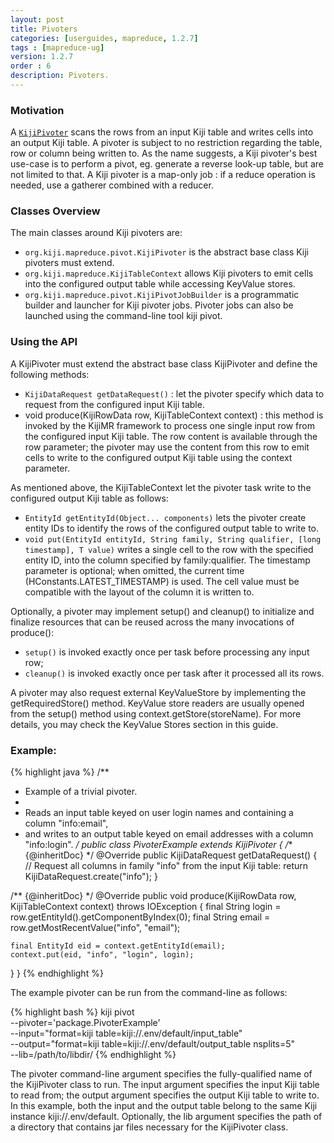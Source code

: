 ```yaml
---
layout: post
title: Pivoters 
categories: [userguides, mapreduce, 1.2.7]
tags : [mapreduce-ug]
version: 1.2.7
order : 6
description: Pivoters.
---
```


### Motivation

A [`KijiPivoter`]({{site.api_mr_1_2_7}}/produce/KijiPivoter.html) scans the rows from an input Kiji
table and writes cells into an output Kiji table.  A pivoter is subject to no restriction regarding
the table, row or column being written to. As the name suggests, a Kiji pivoter's best use-case is
to perform a pivot, eg. generate a reverse look-up table, but are not limited to that. A Kiji
pivoter is a map-only job : if a reduce operation is needed, use a gatherer combined with a reducer. 

### Classes Overview

The main classes around Kiji pivoters are:

 * `org.kiji.mapreduce.pivot.KijiPivoter` is the abstract base class Kiji pivoters must extend.
 * `org.kiji.mapreduce.KijiTableContext` allows Kiji pivoters to emit cells into the configured
   output table while accessing KeyValue stores.
 * `org.kiji.mapreduce.pivot.KijiPivotJobBuilder` is a programmatic builder and launcher for Kiji
   pivoter jobs. Pivoter jobs can also be launched using the command-line tool kiji pivot.

### Using the API

A KijiPivoter must extend the abstract base class KijiPivoter and define the following methods:

 * `KijiDataRequest getDataRequest()` : let the pivoter specify which data to request from the
   configured input Kiji table.
 * void produce(KijiRowData row, KijiTableContext context) : this method is invoked by the KijiMR
   framework to process one single input row from the configured input Kiji table. The row content
   is available through the row parameter; the pivoter may use the content from this row to emit 
   cells to write to the configured output Kiji table using the context parameter.

As mentioned above, the KijiTableContext let the pivoter task write to the configured output Kiji
table as follows:

 * `EntityId getEntityId(Object... components)` lets the pivoter create entity IDs to identify the
   rows of the configured output table to write to.
 * `void put(EntityId entityId, String family, String qualifier, [long timestamp], T value)` writes
   a single cell to the row with the specified entity ID, into the column specified by
   family:qualifier. The timestamp parameter is optional; when omitted, the current time
   (HConstants.LATEST_TIMESTAMP) is used. The cell value must be compatible with the layout of the
   column it is written to.

Optionally, a pivoter may implement setup() and cleanup() to initialize and finalize resources that
can be reused across the many invocations of produce():

 * `setup()` is invoked exactly once per task before processing any input row;
 * `cleanup()` is invoked exactly once per task after it processed all its rows.

A pivoter may also request external KeyValueStore by implementing the getRequiredStore() method.
KeyValue store readers are usually opened from the setup() method using context.getStore(storeName).
For more details, you may check the KeyValue Stores section in this guide.

### Example:

{% highlight java %}
/**
 * Example of a trivial pivoter.
 *
 * Reads an input table keyed on user login names and containing a column "info:email",
 * and writes to an output table keyed on email addresses with a column "info:login".
 */
public class PivoterExample extends KijiPivoter {
  /** {@inheritDoc} */
  @Override
  public KijiDataRequest getDataRequest() {
    // Request all columns in family "info" from the input Kiji table:
    return KijiDataRequest.create("info");
  }

  /** {@inheritDoc} */
  @Override
  public void produce(KijiRowData row, KijiTableContext context)
      throws IOException {
    final String login = row.getEntityId().getComponentByIndex(0);
    final String email = row.getMostRecentValue("info", "email");

    final EntityId eid = context.getEntityId(email);
    context.put(eid, "info", "login", login);
  }
}
{% endhighlight %}

The example pivoter can be run from the command-line as follows:

{% highlight bash %}
kiji pivot \
    --pivoter='package.PivoterExample' \
    --input="format=kiji table=kiji://.env/default/input_table" \
    --output="format=kiji table=kiji://.env/default/output_table nsplits=5" \
    --lib=/path/to/libdir/
{% endhighlight %}

The pivoter command-line argument specifies the fully-qualified name of the KijiPivoter class to
run. The input argument specifies the input Kiji table to read from; the output argument specifies
the output Kiji table to write to. In this example, both the input and the output table belong to
the same Kiji instance kiji://.env/default. Optionally, the lib argument specifies the path of a
directory that contains jar files necessary for the KijiPivoter class.



